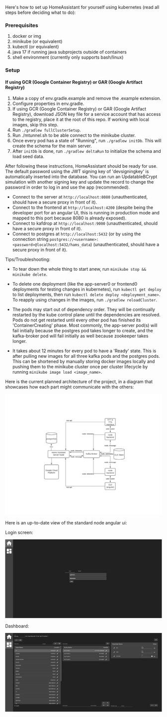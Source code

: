 Here's how to set up HomeAssistant for yourself using kubernetes (read all steps before deciding what to do):

### Prerequisites
1. docker or img
2. minikube (or equivalent) 
3. kubectl (or equivalent)
4. java 17 if running java subprojects outside of containers
5. shell environment (currently only supports bash/linux)

### Setup
#### If using GCR (Google Container Registry) or GAR (Google Artifact Registry)
1. Make a copy of env.gradle.example and remove the .example extension.
2. Configure properties in env.gradle.
3. If using GCR (Google Container Registry) or GAR (Google Artifact Registry), download JSON key file for a service account that has access to the registry, place it at the root of this repo. If working with local images, skip this step.
4. Run `./gradlew fullClusterSetup`.
5. Run ./mtunnel.sh to be able connect to the minikube cluster.
6. Once every pod has a state of "Running", run `./gradlew initDb`. This will create the schema for the main server.
7. After `initDb` is done, run `./gradlew deltaRun` to initialize the schema and load seed data.

After following these instructions, HomeAssistant should be ready for use. The default password using the JWT signing key of 'devsigningkey' is automatically inserted into the database. You can run an UpdatableBCrypt simulation with another signing key and update the record to change the password in order to log in and use the app (recommended).

* Connect to the server at `http://localhost:8080` (unauthenticated, should have a secure proxy in front of it).
* Connect to the frontend at `http://localhost:4200` (despite being the developer port for an angular UI, this is running in production mode and mapped to this port because 8080 is already exposed).
* Connect to kafdrop at `http://localhost:9000` (unauthenticated, should have a secure proxy in front of it).
* Connect to postgres at `http://localhost:5432` (or by using the connection string `postgres://<username>:<password>@localhost:5432/hams_data`) (unauthenticated, should have a secure proxy in front of it).

Tips/Troubleshooting:

* To tear down the whole thing to start anew, run `minikube stop && minikube delete`.
* To delete one deployment (like the app-server0 or frontend0 deployments for testing changes in kubernetes), run `kubectl get deploy` to list deployments, then run `kubectl delete deploy <deployment_name>`. To reapply using changes in the images, run `./gradlew reloadCluster`.

* The pods may start out of dependency order. They will be continually restarted by the kube control plane until the dependencies are resolved. Pods do not get restarted until every other pod has finished its 'ContainerCreating' phase. Most commonly, the app-server pod(s) will fail initially because the postgres pod takes longer to create, and the kafka-broker pod will fail initially as well because zookeeper takes longer. 
* It takes about 12 minutes for every pod to have a 'Ready' state. This is after pulling new images for all three kafka pods and the postgres pods. This can be shortened by manually storing docker images locally and pushing them to the minikube cluster once per cluster lifecycle by running `minikube image load <image_name>`.

Here is the current planned architecture of the project, in a diagram that showcases how each part might communicate with the others:

![](server/src/main/resources/readme/architecture.png)

Here is an up-to-date view of the standard node angular ui:

Login screen:

![](frontend/src/assets/readme/login.png)


Dashboard:

![](frontend/src/assets/readme/dashboard.png)